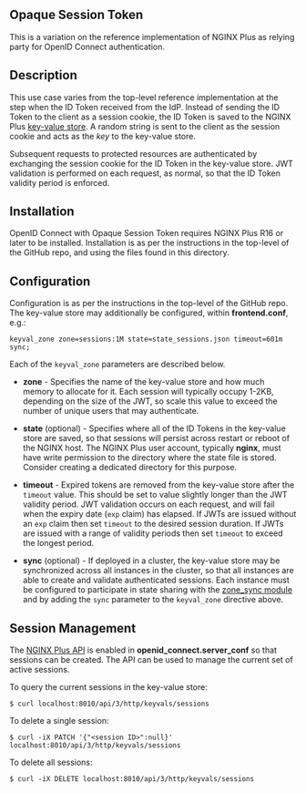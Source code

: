 ## Opaque Session Token

This is a variation on the reference implementation of NGINX Plus as relying party for OpenID Connect authentication.

## Description

This use case varies from the top-level reference implementation at the step when the ID Token received from the IdP. Instead of sending the ID Token to the client as a session cookie, the ID Token is saved to the NGINX Plus [key-value store](http://nginx.org/en/docs/http/ngx_http_keyval_module.html). A random string is sent to the client as the session cookie and acts as the _key_ to the key-value store.

Subsequent requests to protected resources are authenticated by exchanging the session cookie for the ID Token in the key-value store. JWT validation is performed on each request, as normal, so that the ID Token validity period is enforced.

## Installation

OpenID Connect with Opaque Session Token requires NGINX Plus R16 or later to be installed. Installation is as per the instructions in the top-level of the GitHub repo, and using the files found in this directory.

## Configuration

Configuration is as per the instructions in the top-level of the GitHub repo. The key-value store may additionally be configured, within **frontend.conf**, e.g.:

```nginx
keyval_zone zone=sessions:1M state=state_sessions.json timeout=601m sync;
```

Each of the `keyval_zone` parameters are described below.

  * **zone** - Specifies the name of the key-value store and how much memory to allocate for it. Each session will typically occupy 1-2KB, depending on the size of the JWT, so scale this value to exceed the number of unique users that may authenticate.

  * **state** (optional) - Specifies where all of the ID Tokens in the key-value store are saved, so that sessions will persist across restart or reboot of the NGINX host. The NGINX Plus user account, typically **nginx**, must have write permission to the directory where the state file is stored. Consider creating a dedicated directory for this purpose.

  * **timeout** - Expired tokens are removed from the key-value store after the `timeout` value. This should be set to value slightly longer than the JWT validity period. JWT validation occurs on each request, and will fail when the expiry date (`exp` claim) has elapsed. If JWTs are issued without an `exp` claim then set `timeout` to the desired session duration. If JWTs are issued with a range of validity periods then set `timeout` to exceed the longest period.

  * **sync** (optional) - If deployed in a cluster, the key-value store may be synchronized across all instances in the cluster, so that all instances are able to create and validate authenticated sessions. Each instance must be configured to participate in state sharing with the [zone_sync module](http://nginx.org/en/docs/stream/ngx_stream_zone_sync_module.html) and by adding the `sync` parameter to the `keyval_zone` directive above.

## Session Management

The [NGINX Plus API](http://nginx.org/en/docs/http/ngx_http_api_module.html) is enabled in **openid_connect.server_conf** so that sessions can be created. The API can be used to manage the current set of active sessions.

To query the current sessions in the key-value store:

`$ curl localhost:8010/api/3/http/keyvals/sessions`

To delete a single session:

`$ curl -iX PATCH '{"<session ID>":null}' localhost:8010/api/3/http/keyvals/sessions`

To delete all sessions:

`$ curl -iX DELETE localhost:8010/api/3/http/keyvals/sessions`
